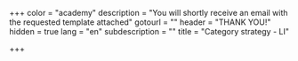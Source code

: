+++
color = "academy"
description = "You will shortly receive an email with the requested template attached"
gotourl = ""
header = "THANK YOU!"
hidden = true
lang = "en"
subdescription = ""
title = "Category strategy - LI"

+++
